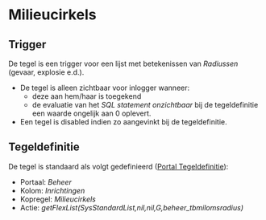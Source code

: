 # Milieucirkels

## Trigger

De tegel is een trigger voor een lijst met betekenissen van *Radiussen* (gevaar, explosie e.d.).

- De tegel is alleen zichtbaar voor inlogger wanneer:
  - deze aan hem/haar is toegekend
  - de evaluatie van het *SQL statement onzichtbaar* bij de tegeldefinitie een waarde ongelijk aan 0 oplevert.
- Een tegel is disabled indien zo aangevinkt bij de tegeldefinitie.

## Tegeldefinitie

De tegel is standaard als volgt gedefinieerd ([Portal Tegeldefinitie](../../../../instellen_inrichten/portaldefinitie/portal_tegel.md)):

- Portaal: *Beheer*
- Kolom: *Inrichtingen*
- Kopregel: *Milieucirkels*
- Actie: *getFlexList(SysStandardList,nil,nil,G,beheer_tbmilomsradius)*
